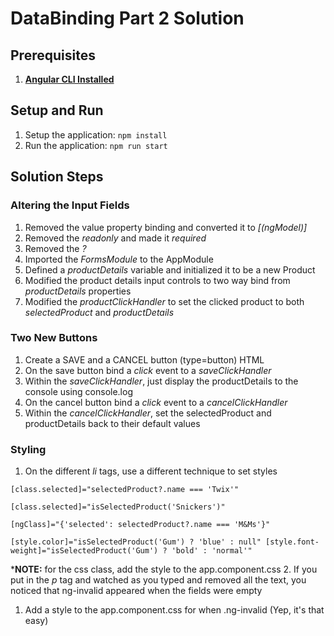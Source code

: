 # DataBinding Part 2 Solution

## Prerequisites
1. **[Angular CLI Installed](https://github.com/angular/angular-cli#installation)**

## Setup and Run	
1. Setup the application: `npm install`
1. Run the application: `npm run start`

## Solution Steps
### Altering the Input Fields
1. Removed the value property binding and converted it to _[(ngModel)]_
1. Removed the _readonly_ and made it _required_
1. Removed the _?_ 
1. Imported the _FormsModule_ to the AppModule
1. Defined a _productDetails_ variable and initialized it to be a new Product
1. Modified the product details input controls to two way bind from _productDetails_ properties
1. Modified the _productClickHandler_ to set the clicked product to both _selectedProduct_ and _productDetails_

### Two New Buttons
1. Create a SAVE and a CANCEL button (type=button) HTML
1. On the save button bind a _click_ event to a _saveClickHandler_
1. Within the _saveClickHandler_, just display the productDetails to the console using console.log
1. On the cancel button bind a _click_ event to a _cancelClickHandler_
1. Within the _cancelClickHandler_, set the selectedProduct and productDetails back to their default values

### Styling
1. On the different _li_ tags, use a different technique to set styles
```angular2html
[class.selected]="selectedProduct?.name === 'Twix'"
```
```angular2html
[class.selected]="isSelectedProduct('Snickers')"
```
```angular2html
[ngClass]="{'selected': selectedProduct?.name === 'M&Ms'}"
```
```angular2html
[style.color]="isSelectedProduct('Gum') ? 'blue' : null" [style.font-weight]="isSelectedProduct('Gum') ? 'bold' : 'normal'"
```
\***NOTE:** for the css class, add the style to the app.component.css 
2. If you put in the _p_ tag and watched as you typed and removed all the text, you noticed that ng-invalid appeared when the fields were empty
1. Add a style to the app.component.css for when .ng-invalid (Yep, it's that easy)

